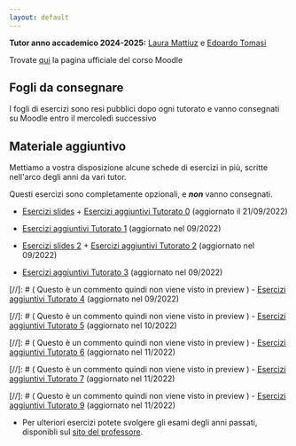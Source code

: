 ```yaml
---
layout: default
---
```


**Tutor anno accademico 2024-2025:** [Laura Mattiuz](mailto:laura.mattiuz@studenti.unitn.it) e [Edoardo Tomasi](mailto:edoardo.tomasi-2@studenti.unitn.it)

Trovate [qui](https://didatticaonline.unitn.it/dol/course/view.php?id=39362) la pagina ufficiale del corso Moodle

## Fogli da consegnare
 I fogli di esercizi sono resi pubblici dopo ogni tutorato e vanno consegnati su Moodle entro il mercoledì successivo
 
## Materiale aggiuntivo

 Mettiamo a vostra disposizione alcune schede di esercizi in più, scritte nell'arco degli anni da vari tutor.

 Questi esercizi sono completamente opzionali, e **_non_** vanno consegnati.

 - [Esercizi slides](Esercizi_slides.pdf) + [Esercizi aggiuntivi Tutorato 0](Esercizi_aggiuntivi_0.pdf) (aggiornato il 21/09/2022)

- [Esercizi aggiuntivi Tutorato 1](Esercizi_aggiuntivi_1.pdf) (aggiornato nel 09/2022)

 - [Esercizi slides 2](Esercizi_slides_2.pdf) + [Esercizi aggiuntivi Tutorato 2](Esercizi_aggiuntivi_2.pdf) (aggiornato nel 09/2022)
 
 - [Esercizi aggiuntivi Tutorato 3](Esercizi_aggiuntivi_3.pdf) (aggiornato nel 09/2022)
 
 [//]: # ( Questo è un commento quindi non viene visto in preview ) - [Esercizi aggiuntivi Tutorato 4](Esercizi_aggiuntivi_4.pdf) (aggiornato nel 09/2022)
 
[//]: # ( Questo è un commento quindi non viene visto in preview ) - [Esercizi aggiuntivi Tutorato 5](Esercizi_aggiuntivi_5.pdf) (aggiornato nel 10/2022)
 
[//]: # ( Questo è un commento quindi non viene visto in preview ) - [Esercizi aggiuntivi Tutorato 6](Esercizi_aggiuntivi_6.pdf) (aggiornato nel 11/2022)
 
[//]: # ( Questo è un commento quindi non viene visto in preview ) - [Esercizi aggiuntivi Tutorato 7](Esercizi_aggiuntivi_7.pdf) (aggiornato nel 11/2022)
 
[//]: # ( Questo è un commento quindi non viene visto in preview ) - [Esercizi aggiuntivi Tutorato 9](Esercizi_aggiuntivi_9.pdf) (aggiornato nel 11/2022)

 - Per ulteriori esercizi potete svolgere gli esami degli anni passati, disponibli sul [sito del professore](https://disi.unitn.it/~zunino/teaching/informatica/).
